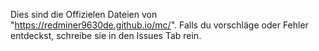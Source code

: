 Dies sind die Offizielen Dateien von "https://redminer9630de.github.io/mc/".
Falls du vorschläge oder Fehler entdeckst, schreibe sie in den Issues Tab rein.
